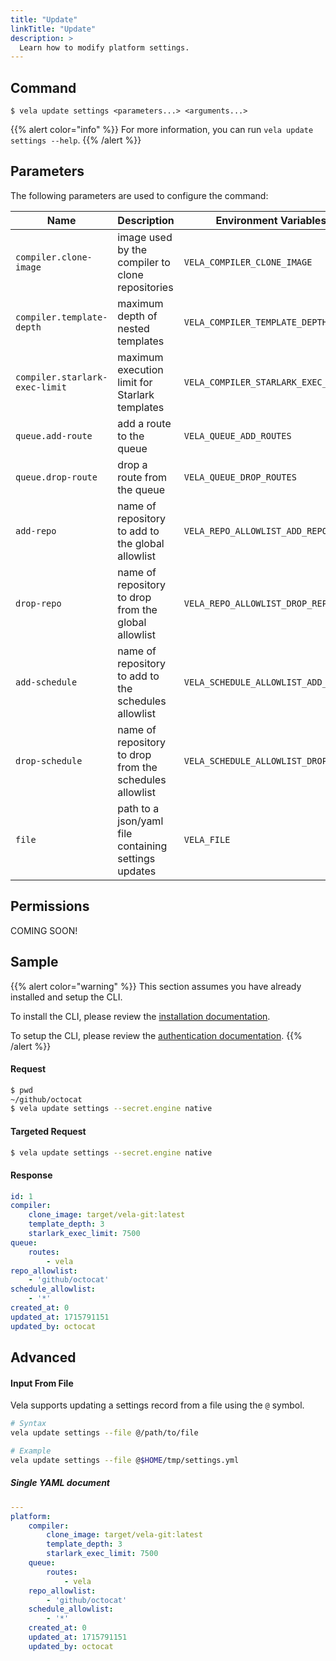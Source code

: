 ```yaml
---
title: "Update"
linkTitle: "Update"
description: >
  Learn how to modify platform settings.
---
```


## Command

```
$ vela update settings <parameters...> <arguments...>
```

{{% alert color="info" %}}
For more information, you can run `vela update settings --help`.
{{% /alert %}}

## Parameters

The following parameters are used to configure the command:

| Name                           | Description                                             | Environment Variables                |
| ------------------------------ | ------------------------------------------------------- | ------------------------------------ |
| `compiler.clone-image`         | image used by the compiler to clone repositories        | `VELA_COMPILER_CLONE_IMAGE`          |
| `compiler.template-depth`      | maximum depth of nested templates                       | `VELA_COMPILER_TEMPLATE_DEPTH`       |
| `compiler.starlark-exec-limit` | maximum execution limit for Starlark templates          | `VELA_COMPILER_STARLARK_EXEC_LIMIT`  |
| `queue.add-route`              | add a route to the queue                                | `VELA_QUEUE_ADD_ROUTES`              |
| `queue.drop-route`             | drop a route from the queue                             | `VELA_QUEUE_DROP_ROUTES`             |
| `add-repo`                     | name of repository to add to the global allowlist       | `VELA_REPO_ALLOWLIST_ADD_REPOS`      |
| `drop-repo`                    | name of repository to drop from the global allowlist    | `VELA_REPO_ALLOWLIST_DROP_REPOS`     |
| `add-schedule`                 | name of repository to add to the schedules allowlist    | `VELA_SCHEDULE_ALLOWLIST_ADD_REPOS`  |
| `drop-schedule`                | name of repository to drop from the schedules allowlist | `VELA_SCHEDULE_ALLOWLIST_DROP_REPOS` |
| `file`                         | path to a json/yaml file containing settings updates    | `VELA_FILE`                          |

## Permissions

COMING SOON!

## Sample

{{% alert color="warning" %}}
This section assumes you have already installed and setup the CLI.

To install the CLI, please review the [installation documentation](/docs/reference/cli/install/).

To setup the CLI, please review the [authentication documentation](/docs/reference/cli/authentication/).
{{% /alert %}}

#### Request

```sh
$ pwd
~/github/octocat
$ vela update settings --secret.engine native
```

#### Targeted Request

```sh
$ vela update settings --secret.engine native
```

#### Response

```yaml
id: 1
compiler:
    clone_image: target/vela-git:latest
    template_depth: 3
    starlark_exec_limit: 7500
queue:
    routes:
        - vela
repo_allowlist:
    - 'github/octocat'
schedule_allowlist:
    - '*'
created_at: 0
updated_at: 1715791151
updated_by: octocat
```

## Advanced

#### Input From File

Vela supports updating a settings record from a file using the `@` symbol.

```sh
# Syntax
vela update settings --file @/path/to/file

# Example
vela update settings --file @$HOME/tmp/settings.yml
```

##### Single YAML document

```yaml
---
platform:
    compiler:
        clone_image: target/vela-git:latest
        template_depth: 3
        starlark_exec_limit: 7500
    queue:
        routes:
            - vela
    repo_allowlist:
        - 'github/octocat'
    schedule_allowlist:
        - '*'
    created_at: 0
    updated_at: 1715791151
    updated_by: octocat
```
